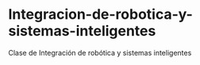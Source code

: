 # Integracion-de-robotica-y-sistemas-inteligentes
Clase de Integración de robótica y sistemas inteligentes
